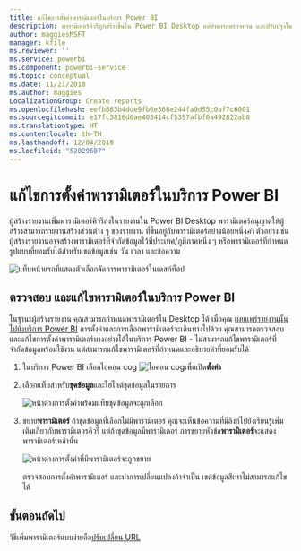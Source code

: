 ```yaml
---
title: แก้ไขการตั้งค่าพารามิเตอร์ในบริการ Power BI
description: พารามิเตอร์คิวรีถูกสร้างขึ้นใน Power BI Desktop แต่สามารถตรวจทาน และปรับปรุงในบริการ Power BI
author: maggiesMSFT
manager: kfile
ms.reviewer: ''
ms.service: powerbi
ms.component: powerbi-service
ms.topic: conceptual
ms.date: 11/21/2018
ms.author: maggies
LocalizationGroup: Create reports
ms.openlocfilehash: eefb863b4dde9fb6e368e244fa9d55c0af7c6001
ms.sourcegitcommit: e17fc3816d6ae403414cf5357afbf6a492822ab8
ms.translationtype: HT
ms.contentlocale: th-TH
ms.lasthandoff: 12/04/2018
ms.locfileid: "52829607"
---
```

# <a name="edit-parameter-settings-in-the-power-bi-service"></a>แก้ไขการตั้งค่าพารามิเตอร์ในบริการ Power BI
ผู้สร้างรายงานเพิ่มพารามิเตอร์คิวรีลงในรายงานใน Power BI Desktop พารามิเตอร์อนุญาตให้ผู้สร้างสามารถรายงานสร้างส่วนต่าง ๆ ของรายงาน ที่ขึ้นอยู่กับพารามิเตอร์อย่างน้อยหนึ่ง*ค่า* ตัวอย่างเช่น ผู้สร้างรายงานอาจสร้างพารามิเตอร์ที่จำกัดข้อมูลไว้ที่ประเทศ/ภูมิภาคหนึ่ง ๆ หรือพารามิเตอร์ที่กำหนดรูปแบบที่ยอมรับได้สำหรับเขตข้อมูลเช่น วัน เวลา และข้อความ

![แท็บหน้าแรกที่แสดงตัวเลือกจัดการพารามิเตอร์ในเดสก์ท็อป](media/service-parameters/power-bi-manage-parameters.png)

## <a name="review-and-edit-parameters-in-power-bi-service"></a>ตรวจสอบ และแก้ไขพารามิเตอร์ในบริการ Power BI

ในฐานะผู้สร้างรายงาน คุณสามารถกำหนดพารามิเตอร์ใน Desktop ได้ เมื่อคุณ [เผยแพร่รายงานนั้นไปยังบริการ Power BI](desktop-upload-desktop-files.md) การตั้งค่าและการเลือกพารามิเตอร์จะเดินทางไปด้วย คุณสามารถตรวจสอบและแก้ไขการตั้งค่าพารามิเตอร์บางอย่างได้ในบริการ Power BI - ไม่สามารถแก้ไขพารามิเตอร์ที่จำกัดข้อมูลพร้อมใช้งาน แต่สามารถแก้ไขพารามิเตอร์ที่กำหนดและอธิบายค่าที่ยอมรับได้

1. ในบริการ Power BI เลือกไอคอน cog ![ไอคอน cog](media/service-parameters/power-bi-cog.png)เพื่อเปิด**ตั้งค่า**

2. เลือกแท็บสำหรับ**ชุดข้อมูล**และไฮไลต์ชุดข้อมูลในรายการ 
    
    ![หน้าต่างการตั้งค่าพร้อมแท็บชุดข้อมูลจะถูกเลือก](media/service-parameters/power-bi-select-dataset2.png)

3. ขยาย**พารามิเตอร์**  ถ้าชุดข้อมูลที่เลือกไม่มีพารามิเตอร์ คุณจะเห็นข้อความที่มีลิงก์ไปยังเรียนรู้เพิ่มเติมเกี่ยวกับพารามิเตอรคิวรี แต่ถ้าชุดข้อมูลมีพารามิเตอร์ การขยายหัวข้อ**พารามิเตอร์**จะแสดงพารามิเตอร์เหล่านั้น 

    ![หน้าต่างการตั้งค่าที่มีพารามิเตอร์จะถูกขยาย](media/service-parameters/power-bi-settings.png)

    ตรวจสอบการตั้งค่าพารามิเตอร์ และทำการเปลี่ยนแปลงถ้าจำเป็น เขตข้อมูลสีเทาไม่สามารถแก้ไขได้ 


## <a name="next-steps"></a>ขั้นตอนถัดไป
วิธีเพิ่มพารามิเตอร์แบบง่ายคือ[ปรับเปลี่ยน URL](service-url-filters.md)